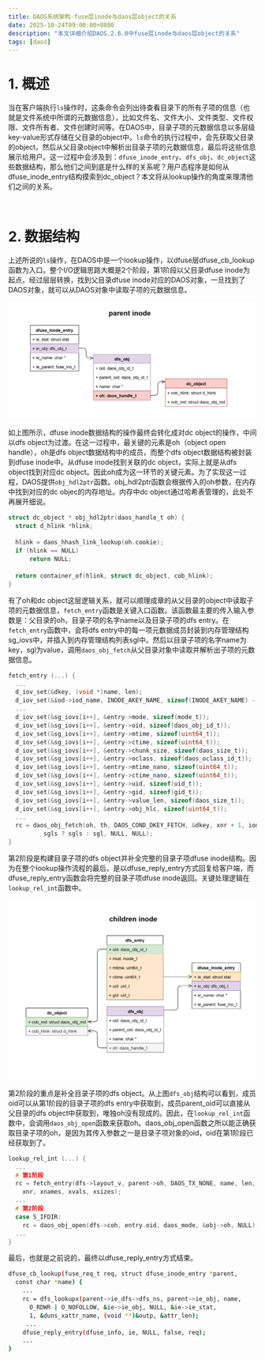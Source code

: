 ```yaml
---
title: DAOS系统架构-fuse层inode与daos层object的关系
date: 2025-10-24T09:00:00+0800
description: "本文详细介绍DAOS.2.6.0中fuse层inode与daos层object的关系"
tags: [daos]
---
```


# 1. 概述
当在客户端执行`ls`操作时，这条命令会列出待查看目录下的所有子项的信息（也就是文件系统中所谓的元数据信息），比如文件名、文件大小、文件类型、文件权限、文件所有者、文件创建时间等。在DAOS中，目录子项的元数据信息以多层级key-value形式存储在父目录的object中。`ls`命令的执行过程中，会先获取父目录的object，然后从父目录object中解析出目录子项的元数据信息，最后将这些信息展示给用户。这一过程中会涉及到：`dfuse_inode_entry`、`dfs_obj`、`dc_object`这些数据结构，那么他们之间到底是什么样的关系呢？用户态程序是如何从dfuse_inode_entry结构摸索到dc_object？本文将从lookup操作的角度来理清他们之间的关系。

&nbsp;
&nbsp;
# 2. 数据结构
上述所说的`ls`操作，在DAOS中是一个lookup操作，以dfuse层dfuse_cb_lookup函数为入口。整个I/O逻辑思路大概是2个阶段，第1阶段以父目录dfuse inode为起点，经过层层转换，找到父目录dfuse inode对应的DAOS对象，一旦找到了DAOS对象，就可以从DAOS对象中读取子项的元数据信息。

![parent inode](https://raw.githubusercontent.com/henglgh/articles/main/static/images/pinode.png)

如上图所示，dfuse inode数据结构的操作最终会转化成对dc object的操作，中间以dfs object为过渡。在这一过程中，最关键的元素是oh（object open handle），oh是dfs object数据结构中的成员，而整个dfs object数据结构被封装到dfuse inode中。从dfuse inode找到关联的dc object，实际上就是从dfs object找到对应dc object。因此oh成为这一环节的关键元素。为了实现这一过程，DAOS提供`obj_hdl2ptr`函数。obj_hdl2ptr函数会根据传入的oh参数，在内存中找到对应的dc objec的内存地址。内存中dc object通过哈希表管理的，此处不再展开细说。

```c
struct dc_object * obj_hdl2ptr(daos_handle_t oh) {
  struct d_hlink *hlink;

  hlink = daos_hhash_link_lookup(oh.cookie);
  if (hlink == NULL)
      return NULL;

  return container_of(hlink, struct dc_object, cob_hlink);
}
```
有了oh和dc object这层逻辑关系，就可以顺理成章的从父目录的object中读取子项的元数据信息，`fetch_entry`函数是关键入口函数。该函数最主要的传入输入参数是：父目录的oh，目录子项的名字name以及目录子项的dfs entry。在`fetch_entry`函数中，会将dfs entry中的每一项元数据成员封装到内存管理结构sg_iovs中，并插入到内存管理结构列表sgl中。然后以目录子项的名字name为key，sgl为value，调用`daos_obj_fetch`从父目录对象中读取并解析出子项的元数据信息。

```c
fetch_entry (...) {
  ...
  d_iov_set(&dkey, (void *)name, len);
  d_iov_set(&iod->iod_name, INODE_AKEY_NAME, sizeof(INODE_AKEY_NAME) - 1);
  ...
  d_iov_set(&sg_iovs[i++], &entry->mode, sizeof(mode_t));
  d_iov_set(&sg_iovs[i++], &entry->oid, sizeof(daos_obj_id_t));
  d_iov_set(&sg_iovs[i++], &entry->mtime, sizeof(uint64_t));
  d_iov_set(&sg_iovs[i++], &entry->ctime, sizeof(uint64_t));
  d_iov_set(&sg_iovs[i++], &entry->chunk_size, sizeof(daos_size_t));
  d_iov_set(&sg_iovs[i++], &entry->oclass, sizeof(daos_oclass_id_t));
  d_iov_set(&sg_iovs[i++], &entry->mtime_nano, sizeof(uint64_t));
  d_iov_set(&sg_iovs[i++], &entry->ctime_nano, sizeof(uint64_t));
  d_iov_set(&sg_iovs[i++], &entry->uid, sizeof(uid_t));
  d_iov_set(&sg_iovs[i++], &entry->gid, sizeof(gid_t));
  d_iov_set(&sg_iovs[i++], &entry->value_len, sizeof(daos_size_t));
  d_iov_set(&sg_iovs[i++], &entry->obj_hlc, sizeof(uint64_t));
  ...
  rc = daos_obj_fetch(oh, th, DAOS_COND_DKEY_FETCH, &dkey, xnr + 1, iods ? iods : iod,
          sgls ? sgls : sgl, NULL, NULL);
}
```
第2阶段是构建目录子项的dfs object并补全完整的目录子项dfuse inode结构。因为在整个lookup操作流程的最后，是以dfuse_reply_entry方式回复给客户端，而dfuse_reply_entry函数会将完整的目录子项dfuse inode返回。关键处理逻辑在`lookup_rel_int`函数中。

![child inode](https://raw.githubusercontent.com/henglgh/articles/main/static/images/cinode.png)

第2阶段的重点是补全目录子项的dfs object。从上图`dfs_obj`结构可以看到，成员oid可以从第1阶段的目录子项的dfs entry中获取到，成员parent_oid可以直接从父目录的dfs object中获取到，唯独oh没有现成的。因此，在`lookup_rel_int`函数中，会调用`daos_obj_open`函数来获取oh。daos_obj_open函数之所以能正确获取目录子项的oh，是因为其传入参数之一是目录子项对象的oid，oid在第1阶段已经获取到了。

```c
lookup_rel_int (...) {
  ...
  # 第1阶段
  rc = fetch_entry(dfs->layout_v, parent->oh, DAOS_TX_NONE, name, len, true, &exists, &entry,
    xnr, xnames, xvals, xsizes);
  ...
  # 第2阶段
  case S_IFDIR:
    rc = daos_obj_open(dfs->coh, entry.oid, daos_mode, &obj->oh, NULL);
  ...
}
```
最后，也就是之前说的，最终以dfuse_reply_entry方式结束。

```bash
dfuse_cb_lookup(fuse_req_t req, struct dfuse_inode_entry *parent,
  const char *name) {
    ...
    rc = dfs_lookupx(parent->ie_dfs->dfs_ns, parent->ie_obj, name,
      O_RDWR | O_NOFOLLOW, &ie->ie_obj, NULL, &ie->ie_stat,
      1, &duns_xattr_name, (void **)&outp, &attr_len);
     ...
    dfuse_reply_entry(dfuse_info, ie, NULL, false, req);
    ...
}
```